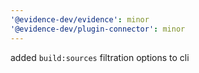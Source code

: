 ```yaml
---
'@evidence-dev/evidence': minor
'@evidence-dev/plugin-connector': minor
---
```


added `build:sources` filtration options to cli
